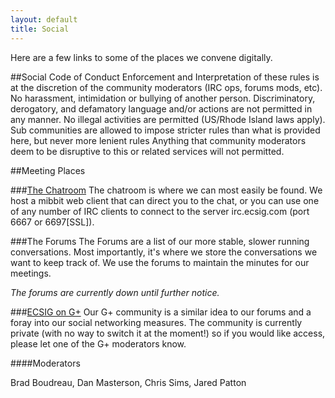 ```yaml
---
layout: default
title: Social
---
```


Here are a few links to some of the places we convene digitally.

<!---
In-Person meeting times
Where?
When?
G+ Hangouts
Frequency?
Where announced?
--->

##Social Code of Conduct
Enforcement and Interpretation of these rules is at the discretion of the community moderators (IRC ops, forums mods, etc).
No harassment, intimidation or bullying of another person.
Discriminatory, derogatory, and defamatory language and/or actions are not permitted in any manner.
No illegal activities are permitted (US/Rhode Island laws apply).
Sub communities are allowed to impose stricter rules than what is provided here, but never more lenient rules
Anything that community moderators deem to be disruptive to this or related services will not permitted.



##Meeting Places

###[The Chatroom][chat]
The chatroom is where we can most easily be found.
We host a mibbit web client that can direct you to the chat,
or you can use one of any number of IRC clients to connect to the server irc.ecsig.com (port 6667 or 6697[SSL]).


###The Forums
The Forums are a list of our more stable, slower running conversations.
Most importantly, it's where we store the conversations we want to keep track of.
We use the forums to maintain the minutes for our meetings.

*The forums are currently down until further notice.*


###[ECSIG on G+][g_plus]
Our G+ community is a similar idea to our forums and a foray into our social networking measures.
The community is currently private (with no way to switch it at the moment!) so if you would like access, please let one of the G+ moderators know.

####Moderators

Brad Boudreau, Dan Masterson, Chris Sims, Jared Patton



[chat]: http://ecsig.com/chat
[g_plus]: https://plus.google.com/communities/114325960134913602780
